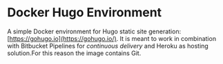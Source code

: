 # Docker Hugo Environment

A simple Docker environment for Hugo static site generation: [https://gohugo.io](https://gohugo.io/). It is meant to work in combination with Bitbucket Pipelines for *continuous delivery* and Heroku as hosting solution.For this reason the image contains Git.
